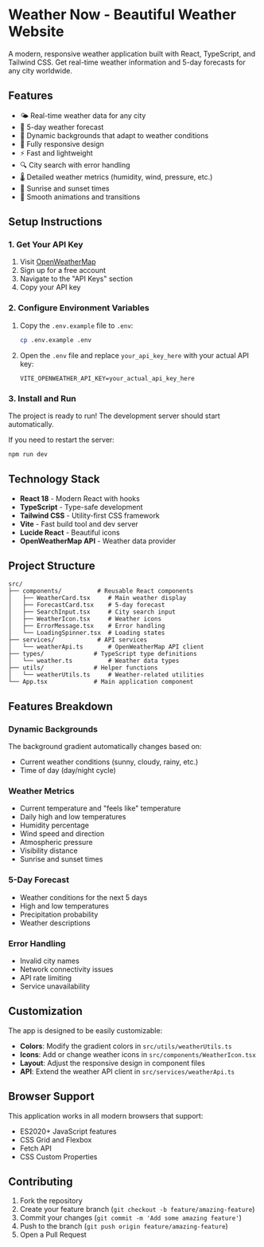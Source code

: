 # Weather Now - Beautiful Weather Website

A modern, responsive weather application built with React, TypeScript, and Tailwind CSS. Get real-time weather information and 5-day forecasts for any city worldwide.

## Features

- 🌤️ Real-time weather data for any city
- 📅 5-day weather forecast
- 🎨 Dynamic backgrounds that adapt to weather conditions
- 📱 Fully responsive design
- ⚡ Fast and lightweight
- 🔍 City search with error handling
- 🌡️ Detailed weather metrics (humidity, wind, pressure, etc.)
- 🌅 Sunrise and sunset times
- 💫 Smooth animations and transitions

## Setup Instructions

### 1. Get Your API Key

1. Visit [OpenWeatherMap](https://openweathermap.org/api)
2. Sign up for a free account
3. Navigate to the "API Keys" section
4. Copy your API key

### 2. Configure Environment Variables

1. Copy the `.env.example` file to `.env`:
   ```bash
   cp .env.example .env
   ```

2. Open the `.env` file and replace `your_api_key_here` with your actual API key:
   ```
   VITE_OPENWEATHER_API_KEY=your_actual_api_key_here
   ```

### 3. Install and Run

The project is ready to run! The development server should start automatically.

If you need to restart the server:
```bash
npm run dev
```

## Technology Stack

- **React 18** - Modern React with hooks
- **TypeScript** - Type-safe development
- **Tailwind CSS** - Utility-first CSS framework
- **Vite** - Fast build tool and dev server
- **Lucide React** - Beautiful icons
- **OpenWeatherMap API** - Weather data provider

## Project Structure

```
src/
├── components/          # Reusable React components
│   ├── WeatherCard.tsx     # Main weather display
│   ├── ForecastCard.tsx    # 5-day forecast
│   ├── SearchInput.tsx     # City search input
│   ├── WeatherIcon.tsx     # Weather icons
│   ├── ErrorMessage.tsx    # Error handling
│   └── LoadingSpinner.tsx  # Loading states
├── services/            # API services
│   └── weatherApi.ts       # OpenWeatherMap API client
├── types/              # TypeScript type definitions
│   └── weather.ts          # Weather data types
├── utils/              # Helper functions
│   └── weatherUtils.ts     # Weather-related utilities
└── App.tsx             # Main application component
```

## Features Breakdown

### Dynamic Backgrounds
The background gradient automatically changes based on:
- Current weather conditions (sunny, cloudy, rainy, etc.)
- Time of day (day/night cycle)

### Weather Metrics
- Current temperature and "feels like" temperature
- Daily high and low temperatures
- Humidity percentage
- Wind speed and direction
- Atmospheric pressure
- Visibility distance
- Sunrise and sunset times

### 5-Day Forecast
- Weather conditions for the next 5 days
- High and low temperatures
- Precipitation probability
- Weather descriptions

### Error Handling
- Invalid city names
- Network connectivity issues
- API rate limiting
- Service unavailability

## Customization

The app is designed to be easily customizable:

- **Colors**: Modify the gradient colors in `src/utils/weatherUtils.ts`
- **Icons**: Add or change weather icons in `src/components/WeatherIcon.tsx`
- **Layout**: Adjust the responsive design in component files
- **API**: Extend the weather API client in `src/services/weatherApi.ts`

## Browser Support

This application works in all modern browsers that support:
- ES2020+ JavaScript features
- CSS Grid and Flexbox
- Fetch API
- CSS Custom Properties

## Contributing

1. Fork the repository
2. Create your feature branch (`git checkout -b feature/amazing-feature`)
3. Commit your changes (`git commit -m 'Add some amazing feature'`)
4. Push to the branch (`git push origin feature/amazing-feature`)
5. Open a Pull Request


